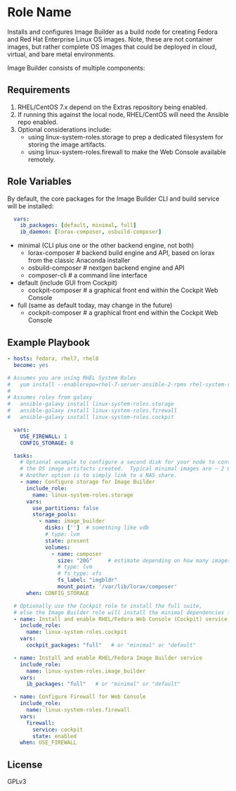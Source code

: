 # Role Name
Installs and configures Image Builder as a build node for creating Fedora and Red Hat Enterprise Linux OS images. Note, these are not container images, but rather complete OS images that could be deployed in cloud, virtual, and bare metal environments.

Image Builder consists of multiple components:

## Requirements
1. RHEL/CentOS 7.x depend on the Extras repository being enabled.
2. If running this against the local node, RHEL/CentOS will need the Ansible repo enabled.
3. Optional considerations include:
    - using linux-system-roles.storage to prep a dedicated filesystem for storing the image artifacts.
    - using linux-system-roles.firewall to make the Web Console available remotely.

## Role Variables
By default, the core packages for the Image Builder CLI and build service will be installed:
```yaml
  vars:
    ib_packages: [default, minimal, full]
    ib_daemon: [lorax-composer, osbuild-composer]
```
  - minimal (CLI plus one or the other backend engine, not both)
    - lorax-composer	# backend build engine and API, based on lorax from the classic Anaconda installer
    - osbuild-composer	# nextgen backend engine and API
    - composer-cli	# a command line interface
  - default (include GUI from Cockpit)
    - cockpit-composer	# a graphical front end within the Cockpit Web Console
  - full (same as default today, may change in the future)
    - cockpit-composer	# a graphical front end within the Cockpit Web Console

## Example Playbook
```yaml
- hosts: fedora, rhel7, rhel8
  become: yes

# Assumes you are using RHEL System Roles
#   yum install --enablerepo=rhel-7-server-ansible-2-rpms rhel-system-roles ansible
#
# Assumes roles from galaxy
#   ansible-galaxy install linux-system-roles.storage
#   ansible-galaxy install linux-system-roles.firewall
#   ansible-galaxy install linux-system-roles.cockpit

  vars:
    USE_FIREWALL: 1
    CONFIG_STORAGE: 0

  tasks:
    # Optional example to configure a second disk for your node to contain
    # the OS image artifacts created.  Typical minimal images are ~ 2 GB each.
    # Another option is to simply link to a NAS share.
    - name: Configure storage for Image Builder
      include_role:
        name: linux-system-roles.storage
      vars:
        use_partitions: false
        storage_pools:
          - name: image_builder
            disks: ['']  # something like vdb
            # type: lvm
            state: present
            volumes:
              - name: composer
                size: "20G"     # estimate depending on how many images are created
                # type: lvm
                # fs_type: xfs
                fs_label: "imgbldr"
                mount_point: '/var/lib/lorax/composer'
      when: CONFIG_STORAGE

  # Optionally use the Cockpit role to install the full suite,
  # else the Image Builder role will install the minimal dependencies for GUI.
  - name: Install and enable RHEL/Fedora Web Console (Cockpit) service
    include_role:
      name: linux-system-roles.cockpit
    vars:
      cockpit_packages: "full"   # or "minimal" or "default"

  - name: Install and enable RHEL/Fedora Image Builder service
    include_role:
      name: linux-system-roles.image_builder
    vars:
      ib_packages: "full"   # or "minimal" or "default"

  - name: Configure Firewall for Web Console
    include_role:
      name: linux-system-roles.firewall
    vars:
      firewall:
        service: cockpit
        state: enabled
    when: USE_FIREWALL
```
## License
GPLv3
